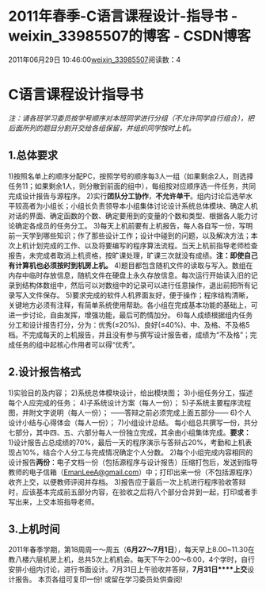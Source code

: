 # 2011年春季-C语言课程设计-指导书 - weixin_33985507的博客 - CSDN博客
2011年06月29日 10:46:00[weixin_33985507](https://me.csdn.net/weixin_33985507)阅读数：4
# C语言课程设计指导书
*注：请各班学习委员按学号顺序对本班同学进行分组（不允许同学自行组合），把后面所列的题目分割开交给各组保留，并组织同学按时上机。*
## 1.总体要求
1)按照名单上的顺序分配PC，按照学号的顺序每3人一组（如果剩余2人，则选择任务11；如果剩余1人，则分散到前面的组中），每组按对应顺序选一件任务，共同完成设计报告与源程序。
2)实行**团队分工协作**，**不允许单干**。组内讨论后选举水平较高者为小组长；小组长负责领导本小组集体讨论设计系统总体模块、确定人机对话的界面、确定函数的个数、确定要用到的变量的个数和类型、根据各人能力讨论确定各成员的任务分工。
3)每天上机前要有上机报告，每人各自写一份，写明前一天学到哪些知识；作了那些设计工作；设计中碰到的问题，以及解决方法；本次上机计划完成的工作、以及将要编写的程序算法流程。当天上机前指导老师检查报告，未完成者取消上机资格，按旷课处理，旷课三次就没有成绩。**注：即使自己有计算机也必须按时到机房上机。**
4)题目都包含随机文件的读取与写入。数组在内存中临时存放信息，随机文件在硬盘上永久存放信息。每次运行开始读入旧的记录到结构体数组中，然后可以对数组中的记录可以进行任意操作，退出前把所有记录写入文件保存。
5)要求完成的软件人机界面友好，便于操作；程序结构清晰，关键地方必须有注释，有简单系统使用帮助。各小组在完成基本功能的基础上，可进一步讨论，自由发挥，增强功能，最后可酌情加分。
6)每人成绩根据组内任务分工和设计报告打分，分为：优秀(≤20%)、良好(≤40%)、中、及格、不及格5档。不完成每天的上机报告，并且没有参与撰写设计报告者，成绩为“不及格”；完成任务的组中起核心作用者可以得“优秀”。
## 2.设计报告格式
1)实验目的及内容；
2)系统总体模块设计，给出模块图；
3)小组任务分工，描述每个人应完成的任务；
4)子系统设计方案（每人一份）；
5)子系统主要程序流程图，并附文字说明（每人一份）；
——答辩之前必须完成上面五部分——
6)个人设计小结与心得体会（每人一份）；
7)小组设计总结。
每小组总共撰写一份，共分七部分，其中四、五、六部分每人一份独立完成，其余由小组集体完成。**要求：**
1)设计报告占总成绩的70%，最后一天的程序演示与答辩占20%，考勤和上机表现占10%，结合个人分工与完成情况确定个人分数。
2)每个小组完成内容相同的设计报告**两份**：电子文档一份（包括源程序与设计报告）压缩打包后，发送到指导教师的电子信箱（EmanLeeA@gmail.com）中；打印出来一份（不包括源程序）收齐上交，以便教师评阅并存档。
3)报告应于最后一次上机进行程序验收答辩时，应该基本完成前五部分内容，在验收之后将八个部分合并到一起，打印或者手写出来，上交本班指导老师。
## 3.上机时间
2011年春季学期，第18周周一～周五（**6****月27****～7月1日**），每天早上8.00~11.30在教八楼六层机房上机，总共5次上机机会。每天下午2:00～6:00，4个学时，自行安排小组内讨论，进行书面设计。7月31日上午验收并答辩，**7****月31****日****上交**设计报告。
本页各组可复印一份! 或留在学习委员处供查阅! 
